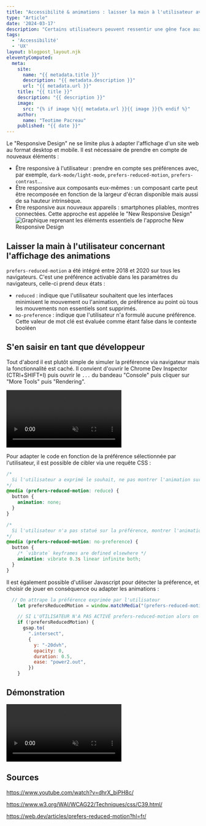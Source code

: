 ```yaml
---
title: "Accessibilité & animations : laisser la main à l'utilisateur avec prefers-reduced-motion"
type: "Article"
date: '2024-03-17'
description: "Certains utilisateurs peuvent ressentir une gêne face aux animations des pages web. Prefers-reduced-motion détecte si l'utilisateur a demandé au système de minimiser la quantité d'animation ou de mouvement."
tags: 
  - 'Accessibilité'
  - 'UX'
layout: blogpost_layout.njk
eleventyComputed:
  meta:
    site:
      name: "{{ metadata.title }}"
      description: "{{ metadata.description }}"
      url: "{{ metadata.url }}"
    title: "{{ title }}"
    description: "{{ description }}"
    image:
      src: "{% if image %}{{ metadata.url }}{{ image }}{% endif %}"
    author:
      name: "Teotime Pacreau"
    published: "{{ date }}"
---
```


Le "Responsive Design" ne se limite plus à adapter l'affichage d'un site web au format desktop et mobile. Il est nécessaire de prendre en compte de nouveaux éléments : 
- Être responsive à l'utilisateur : prendre en compte ses préférences avec, par exemple, `dark-mode/light-mode`, `prefers-reduced-motion`, `prefers-contrast`...
- Être responsive aux composants eux-mêmes : un composant carte peut être recomposée en fonction de la largeur d'écran disponible mais aussi de sa hauteur intrinsèque.
- Être responsive aux nouveaux appareils : smartphones pliables, montres connectées.
Cette approche est appelée le "New Responsive Design"
![Graphique reprenant les éléments essentiels de l'approche New Responsive Design](/img/new-responsive.png "Graphique reprenant les éléments essentiels de l'approche New Responsive Design")

## Laisser la main à l'utilisateur concernant l'affichage des animations
`prefers-reduced-motion` a été intégré entre 2018 et 2020 sur tous les navigateurs. C'est une préférence activable dans les paramètres du navigateurs, celle-ci prend deux états :
- `reduced` : indique que l'utilisateur souhaitent que les interfaces minimisent le mouvement ou l'animation, de préférence au point où tous les mouvements non essentiels sont supprimés.
- `no-preference` : indique que l'utilisateur n'a formulé aucune préférence. Cette valeur de mot clé est évaluée comme étant false dans le contexte booléen

## S'en saisir en tant que développeur
Tout d'abord il est plutôt simple de simuler la préférence via navigateur mais la fonctionnalité est caché. Il convient d'ouvrir le Chrome Dev Inspector (CTRl+SHIFT+I) puis ouvrir le `...` du bandeau "Console" puis cliquer sur "More Tools" puis "Rendering".

<video controls muted src="/img/activer-reduced-motion-navigateur.mp4" aria-description="Activer prefers-reduced-motion dans le navigateur" title="Activer prefers-reduced-motion dans le navigateur"></video>

Pour adapter le code en fonction de la préférence sélectionnée par l'utilisateur, il est possible de cibler via une requête CSS :

```css
/*
  Si l'utilisateur a exprimé le souhait, ne pas montrer l'animation sur les boutons.
*/
@media (prefers-reduced-motion: reduce) {
  button {
    animation: none;
  }
}

/*
  Si l'utilisateur n'a pas statué sur la préférence, montrer l'animation.
*/
@media (prefers-reduced-motion: no-preference) {
  button {
    /* `vibrate` keyframes are defined elsewhere */
    animation: vibrate 0.3s linear infinite both;
  }
}
```
Il est également possible d'utiliser Javascript pour détecter la préference, et choisir de jouer en conséquence ou adapter les animations :
```js
  // On attrape la préférence exprimée par l'utilisateur
    let prefersReducedMotion = window.matchMedia("(prefers-reduced-motion: reduce)").matches;

    // SI L'UTILISATEUR N'A PAS ACTIVÉ prefers-reduced-motion alors on déroule l'animation
    if (!prefersReducedMotion) {
      gsap.to(
        ".intersect",
        {
          y: "-20dvh",
          opacity: 0,
          duration: 0.5,
          ease: "power2.out",
        })
    }
```

## Démonstration
<video controls muted src="/img/prefers-reduced-motion.mp4" aria-description="Démonstration de l'avant après du déroulement des animations en fonction de la préférence exprimée par l'utilisateur" title="Démonstration de l'avant après du déroulement des animations en fonction de la préférence exprimée par l'utilisateur"></video>

## Sources 
<https://www.youtube.com/watch?v=dhrX_biPH8c/>

<https://www.w3.org/WAI/WCAG22/Techniques/css/C39.html/>

<https://web.dev/articles/prefers-reduced-motion?hl=fr/>